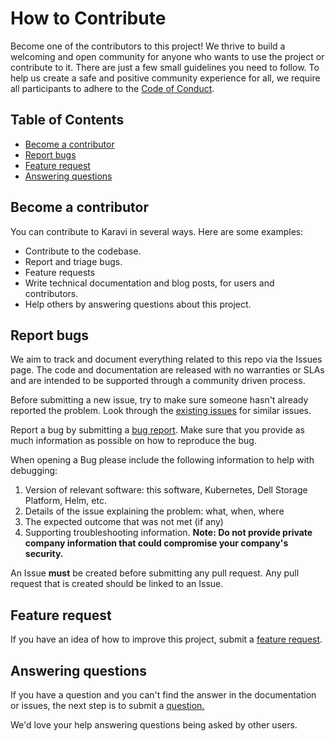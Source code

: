 <!--
Copyright (c) 2020 Dell Inc., or its subsidiaries. All Rights Reserved.

Licensed under the Apache License, Version 2.0 (the "License");
you may not use this file except in compliance with the License.
You may obtain a copy of the License at

    http://www.apache.org/licenses/LICENSE-2.0
-->

# How to Contribute

Become one of the contributors to this project! We thrive to build a welcoming and open community for anyone who wants to use the project or contribute to it. There are just a few small guidelines you need to follow. To help us create a safe and positive community experience for all, we require all participants to adhere to the [Code of Conduct](CODE_OF_CONDUCT.md).

## Table of Contents

* [Become a contributor](#Become-a-contributor)
* [Report bugs](#Report-bugs)
* [Feature request](#Feature-request)
* [Answering questions](#Answering-questions)

## Become a contributor

You can contribute to Karavi in several ways. Here are some examples:

* Contribute to the codebase.
* Report and triage bugs.
* Feature requests
* Write technical documentation and blog posts, for users and contributors.
* Help others by answering questions about this project.

## Report bugs

We aim to track and document everything related to this repo via the Issues page. The code and documentation are released with no warranties or SLAs and are intended to be supported through a community driven process.

Before submitting a new issue, try to make sure someone hasn't already reported the problem. Look through the [existing issues](https://github.com/dell/karavi/issues) for similar issues.

Report a bug by submitting a [bug report](https://github.com/dell/karavi/issues/new?labels=type%2Fbug%2C+needs-triage&template=bug_report.md&title=%5BBUG%5D%3A). Make sure that you provide as much information as possible on how to reproduce the bug.

When opening a Bug please include the following information to help with debugging:

1. Version of relevant software: this software, Kubernetes, Dell Storage Platform, Helm, etc.
2. Details of the issue explaining the problem: what, when, where
3. The expected outcome that was not met (if any)
4. Supporting troubleshooting information. __Note: Do not provide private company information that could compromise your company's security.__

An Issue __must__ be created before submitting any pull request. Any pull request that is created should be linked to an Issue.

## Feature request

If you have an idea of how to improve this project, submit a [feature request](https://github.com/dell/karavi/issues/new?labels=type%2Ffeature-request%2C+needs-triage&template=feature_request.md&title=%5BFEATURE%5D%3A).

## Answering questions

If you have a question and you can't find the answer in the documentation or issues, the next step is to submit a [question.](https://github.com/dell/karavi/issues/new?labels=type%2Fquestion&template=ask-a-question.md&title=%5BQUESTION%5D%3A)

We'd love your help answering questions being asked by other users.